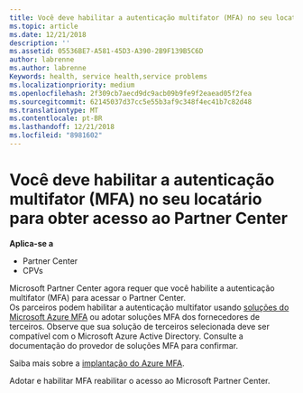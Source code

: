 ```yaml
---
title: Você deve habilitar a autenticação multifator (MFA) no seu locatário para obter acesso a essa página | Partner Center
ms.topic: article
ms.date: 12/21/2018
description: ''
ms.assetid: 05536BE7-A581-45D3-A390-2B9F139B5C6D
author: labrenne
ms.author: labrenne
Keywords: health, service health,service problems
ms.localizationpriority: medium
ms.openlocfilehash: 2f309cb7aecd9dc9acb09b9fe9f2eaead05f2fea
ms.sourcegitcommit: 62145037d37cc5e55b3af9c348f4ec41b7c82d48
ms.translationtype: MT
ms.contentlocale: pt-BR
ms.lasthandoff: 12/21/2018
ms.locfileid: "8981602"
---
```

# <a name="you-must-enable-multi-factor-authentication-mfa-on-your-tenant-to-gain-access-to-partner-center"></a>Você deve habilitar a autenticação multifator (MFA) no seu locatário para obter acesso ao Partner Center

**Aplica-se a**

- Partner Center
- CPVs

Microsoft Partner Center agora requer que você habilite a autenticação multifator (MFA) para acessar o Partner Center.  
Os parceiros podem habilitar a autenticação multifator usando [soluções do Microsoft Azure MFA](https://docs.microsoft.com/en-us/azure/active-directory/authentication/concept-mfa-howitworks) ou adotar soluções MFA dos fornecedores de terceiros. Observe que sua solução de terceiros selecionada deve ser compatível com o Microsoft Azure Active Directory. Consulte a documentação do provedor de soluções MFA para confirmar. 

Saiba mais sobre a [implantação do Azure MFA](https://docs.microsoft.com/en-us/azure/active-directory/authentication/howto-mfa-getstarted). 
 
Adotar e habilitar MFA reabilitar o acesso ao Microsoft Partner Center. 